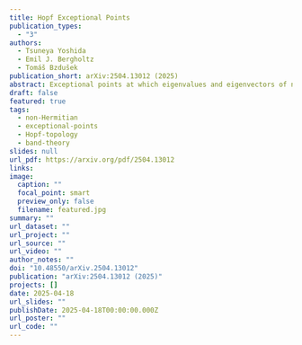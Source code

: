 ```yaml
---
title: Hopf Exceptional Points
publication_types:
  - "3"
authors:
  - Tsuneya Yoshida
  - Emil J. Bergholtz
  - Tomáš Bzdušek
publication_short: arXiv:2504.13012 (2025)
abstract: Exceptional points at which eigenvalues and eigenvectors of non-Hermitian matrices coalesce are ubiquitous in the description of a wide range of platforms from photonic or mechanical metamaterials to open quantum systems. Here, we introduce a class of Hopf exceptional points (HEPs) that are protected by the Hopf invariants (including the higher-dimensional generalizations) and which exhibit phenomenology sharply distinct from conventional exceptional points. Saliently, owing to their $\mathbb{Z}\_{2}$ topological invariant related to the Witten anomaly, three-fold HEPs and symmetry-protected five-fold HEPs act as their own `antiparticles". Furthermore, based on higher homotopy groups of spheres, we predict the existence of multifold HEPs and symmetry-protected HEPs with non-Hermitian topology captured by a range of finite groups (such as $\mathbb{Z}\_3$, $\mathbb{Z}\_{12}$, or $\mathbb{Z}\_{24}$) beyond the periodic table of Bernard-LeClair symmetry classes.
draft: false
featured: true
tags:
  - non-Hermitian
  - exceptional-points
  - Hopf-topology
  - band-theory
slides: null
url_pdf: https://arxiv.org/pdf/2504.13012
links:
image:
  caption: ""
  focal_point: smart
  preview_only: false
  filename: featured.jpg
summary: ""
url_dataset: ""
url_project: ""
url_source: ""
url_video: ""
author_notes: ""
doi: "10.48550/arXiv.2504.13012"
publication: "arXiv:2504.13012 (2025)"
projects: []
date: 2025-04-18
url_slides: ""
publishDate: 2025-04-18T00:00:00.000Z
url_poster: ""
url_code: ""
---
```

